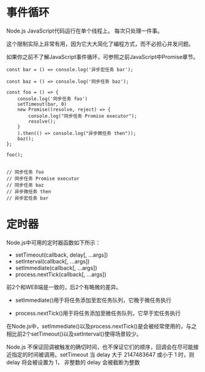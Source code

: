 # 事件循环

Node.js JavaScript代码运行在单个线程上。 每次只处理一件事。

这个限制实际上非常有用，因为它大大简化了编程方式，而不必担心并发问题。

如果你之前不了解JavaScript事件循环，可参照之前JavaScript中Promise章节。

```
const bar = () => console.log('异步宏任务 bar');

const baz = () => console.log('同步任务 baz');

const foo = () => {
    console.log('同步任务 foo')
    setTimeout(bar, 0)
    new Promise((resolve, reject) => {
        console.log("同步任务 Promise executor");
        resolve();
    }
    ).then(() => console.log("异步微任务 then"));
    baz();
};

foo();


// 同步任务 foo
// 同步任务 Promise executor
// 同步任务 baz
// 异步微任务 then
// 异步宏任务 bar
```







# 定时器

Node.js中可用的定时器函数如下所示：

- setTimeout(callback, delay[, ...args])
- setInterval(callback[, ...args])
- setImmediate(callback[, ...args])
- process.nextTick(callback[, ...args])

前2个和WEB端是一致的，后2个有略微的差异。

- setImmediate()用于将任务添加至宏任务队列，它晚于微任务执行

- process.nextTick()用于将任务添加至微任务队列，它早于宏任务执行

在Node.js中，setImmediate()以及process.nextTick()是会被经常使用的，与之相比前2个setTimeout()以及setInterval()使得场景较少。

Node.js 不保证回调被触发的确切时间，也不保证它们的顺序，回调会在尽可能接近指定的时间被调用。setTimeout 当 delay 大于 2147483647 或小于 1 时，则 delay 将会被设置为 1， 非整数的 delay 会被截断为整数

